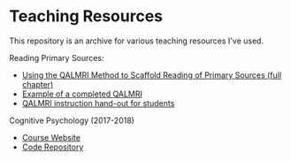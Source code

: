 # Teaching Resources

This repository is an archive for various teaching resources I've used.

Reading Primary Sources:
- [Using the QALMRI Method to Scaffold Reading of Primary Sources (full chapter)](https://nbrosowsky.github.io/course-materials/blob/master/QALMRI/2017_BrosowskyParshina.pdf)
- [Example of a completed QALMRI](https://nbrosowsky.github.io/course-materials/blob/master/QALMRI/QALMRI-example.pdf)
- [QALMRI instruction hand-out for students](https://nbrosowsky.github.io/course-materials/blob/master/QALMRI/QALMRI-instructions.pdf)

Cognitive Psychology (2017-2018)
- [Course Website](https://nbrosowsky.github.io/teaching-resources/course-materials/cognitive-psychology-2017/index.html)
- [Code Repository](www.github.com/nbrosowsky/teaching-resources/tree/master/course-materials/cognitive-psychology-2017/)
